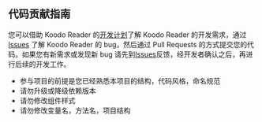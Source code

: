 ## 代码贡献指南

您可以借助 Koodo Reader 的[开发计划](https://koodo.960960.xyz/zh/roadmap)了解 Koodo Reader 的开发需求，通过 [Issues](https://github.com/koodo-reader/koodo-reader/issues) 了解 Koodo Reader 的 bug，然后通过 Pull Requests 的方式提交您的代码。如果您有新需求或发现新 bug 请先到[Issues](https://github.com/koodo-reader/koodo-reader/issues)反馈，经开发者确认之后，再进行后续的开发工作。

- 参与项目的前提是您已经熟悉本项目的结构，代码风格，命名规范
- 请勿升级或降级依赖版本
- 请勿修改组件样式
- 请勿修改变量名，方法名，项目结构
